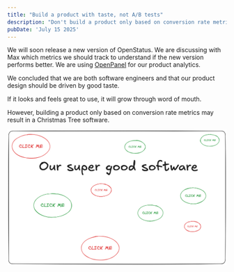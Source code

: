 ```yaml
---
title: "Build a product with taste, not A/B tests"
description: "Don't build a product only based on conversion rate metrics. Focus on creating a product that users love and will use."
pubDate: 'July 15 2025'
---
```


We will soon release a new version of OpenStatus. We are discussing with Max which metrics we should track to understand if the new version performs better. We are using [OpenPanel](https://openpanel.dev/) for our product analytics.

We concluded that we are both software engineers and that our product design should be driven by good taste.

If it looks and feels great to use, it will grow through word of mouth.

However, building a product only based on conversion rate metrics may result in a Christmas Tree software.

![A Christmas tree software](../../assets/christmas-tree-software.png)
